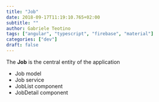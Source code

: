 ```yaml
---
title: "Job"
date: 2018-09-17T11:19:10.765+02:00
subtitle: ""
author: Gabriele Teotino
tags: ["angular", "typescript", "firebase", "material"]
categories: ["dev"]
draft: false
---
```


The **Job** is the central entity of the application

- Job model
- Job service
- JobList component
- JobDetail component
